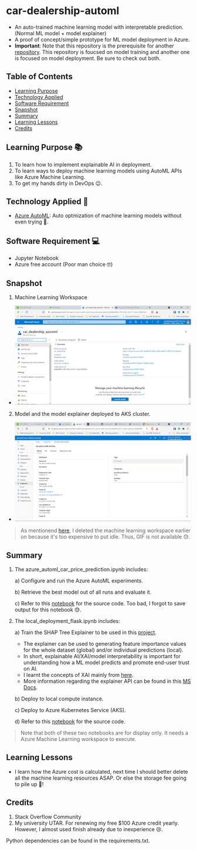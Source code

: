 # car-dealership-automl

- An auto-trained machine learning model with interpretable prediction. (Normal ML model + model explainer)
- A proof of concept/simple prototype for ML model deployment in Azure.
- **Important**: Note that this repository is the prerequisite for another [repository](https://github.com/polarBearYap/car-dealership-flask-api). This repository is foucsed on model training and another one is focused on model deployment. Be sure to check out both.

## Table of Contents
* [Learning Purpose](#Learning-Purpose-)
* [Technology Applied](#Technology-Applied-)
* [Software Requirement](#Software-Requirement-)
* [Snapshot](#Snapshot)
* [Summary](#Summary)
* [Learning Lessons](#Learning-Lessons)
* [Credits](#Credits)

## Learning Purpose &#128218;
1. To learn how to implement explainable AI in deployment.
2. To learn ways to deploy machine learning models using AutoML APIs like Azure Machine Learning.
3. To get my hands dirty in DevOps &#128521;.

## Technology Applied &#129302;
- [Azure AutoML](https://docs.microsoft.com/en-us/azure/machine-learning/concept-automated-ml): Auto optmization of machine learning models without even trying &#129315;.

## Software Requirement &#128187;
- Jupyter Notebook
- Azure free account (Poor man choice &#129299;)

## Snapshot

1. Machine Learning Workspace

- ![snapshot10](snapshots/snapshot10.png)

2. Model and the model explainer deployed to AKS cluster.
- ![snapshot2](snapshots/snapshot2.png)

> As mentionend [here](#Learning-Lessons), I deleted the machine learning workspace earlier on because it's too expensive to put idle. Thus, GIF is not available &#128531;.

## Summary

1. The azure_automl_car_price_prediction.ipynb includes:

    a) Configure and run the Azure AutoML experiments.
    
    b) Retrieve the best model out of all runs and evaluate it.
    
    c) Refer to this [notebook](https://github.com/polarBearYap/car-dealership-automl/blob/main/azure_automl_car_price_prediction.ipynb) for the source code. Too bad, I forgot to save output for this notebook &#128531;.

2. The local_deployment_flask.ipynb includes:

    a) Train the SHAP Tree Explainer to be used in this [project](https://github.com/polarBearYap/car-dealership-flask-api). 
    
      - The explainer can be used to generating feature importance values for the whole dataset (global) and/or individual predictions (local).
      - In short, explainable AI/XAI/model interpretability is important for understanding how a ML model predicts and promote end-user trust on AI.
      - I learnt the concepts of XAI mainly from [here](https://christophm.github.io/interpretable-ml-book/).  
      - More information regarding the explainer API can be found in this [MS Docs](https://docs.microsoft.com/en-gb/azure/machine-learning/how-to-machine-learning-interpretability).
    
    b) Deploy to local compute instance.
    
    c) Deploy to Azure Kubernetes Service (AKS).
    
    d) Refer to this [notebook](https://polarbearyap.github.io/car-dealership-automl/) for the source code.

> Note that both of these two notebooks are for display only. It needs a Azure Machine Learning workspace to execute.

## Learning Lessons

- I learn how the Azure cost is calculated, next time I should better delete all the machine learning resources ASAP. Or else the storage fee going to pile up &#128184;! 

## Credits

1. Stack Overflow Community
2. My university UTAR. For renewing my free $100 Azure credit yearly. However, I almost used finish already due to inexperience &#128546;.

Python dependencies can be found in the requirements.txt.
